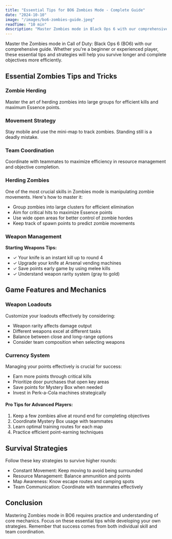 ```yaml
---
title: "Essential Tips for BO6 Zombies Mode - Complete Guide"
date: "2024-10-10"
image: "/images/bo6-zombies-guide.jpeg"
readTime: "10 min"
description: "Master Zombies mode in Black Ops 6 with our comprehensive guide covering essential tips, weapon strategies, and survival tactics."
---
```


<!-- ![BO6 Zombies Mode Gameplay](https://terminus-caluclator.github.io/images/bo6-zombies-guide.jpeg) -->

Master the Zombies mode in Call of Duty: Black Ops 6 (BO6) with our comprehensive guide. Whether you're a beginner or experienced player, these essential tips and strategies will help you survive longer and complete objectives more efficiently.

## Essential Zombies Tips and Tricks

### **Zombie Herding**

Master the art of herding zombies into large groups for efficient kills and maximum Essence points.

### **Movement Strategy**

Stay mobile and use the mini-map to track zombies. Standing still is a deadly mistake.

### **Team Coordination**

Coordinate with teammates to maximize efficiency in resource management and objective completion.

### Herding Zombies

One of the most crucial skills in Zombies mode is manipulating zombie movements. Here's how to master it:

- Group zombies into large clusters for efficient elimination
- Aim for critical hits to maximize Essence points
- Use wide open areas for better control of zombie hordes
- Keep track of spawn points to predict zombie movements

### Weapon Management

**Starting Weapons Tips:**

- ✓ Your knife is an instant kill up to round 4
- ✓ Upgrade your knife at Arsenal vending machines
- ✓ Save points early game by using melee kills
- ✓ Understand weapon rarity system (gray to gold)

## Game Features and Mechanics

### Weapon Loadouts

Customize your loadouts effectively by considering:

- Weapon rarity affects damage output
- Different weapons excel at different tasks
- Balance between close and long-range options
- Consider team composition when selecting weapons

### Currency System

Managing your points effectively is crucial for success:

- Earn more points through critical kills
- Prioritize door purchases that open key areas
- Save points for Mystery Box when needed
- Invest in Perk-a-Cola machines strategically

#### Pro Tips for Advanced Players:

1. Keep a few zombies alive at round end for completing objectives
2. Coordinate Mystery Box usage with teammates
3. Learn optimal training routes for each map
4. Practice efficient point-earning techniques

## Survival Strategies

Follow these key strategies to survive higher rounds:

- Constant Movement: Keep moving to avoid being surrounded
- Resource Management: Balance ammunition and points
- Map Awareness: Know escape routes and camping spots
- Team Communication: Coordinate with teammates effectively

## Conclusion

Mastering Zombies mode in BO6 requires practice and understanding of core mechanics. Focus on these essential tips while developing your own strategies. Remember that success comes from both individual skill and team coordination.
